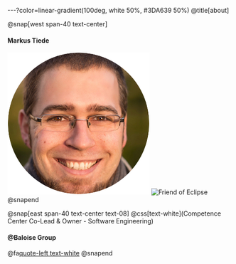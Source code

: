 <!-- OSI light-green color code: https://opensource.org/logo-usage-guidelines#Color_Palette -->
---?color=linear-gradient(100deg, white 50%, #3DA639 50%)
@title[about]
 
@snap[west span-40 text-center]
#### Markus Tiede
![me](https://github.com/MarkusTiede/about/raw/master/img/me-circle.png)
![Friend of Eclipse](http://eclipse.org/donate/images/friendslogo200.png "Friend of Eclipse")
@snapend 

@snap[east span-40 text-center text-08]
@css[text-white](Competence Center Co-Lead & Owner - Software Engineering)
#### @Baloise Group
@fa[quote-left text-white](Intr]open[eur)
@snapend
